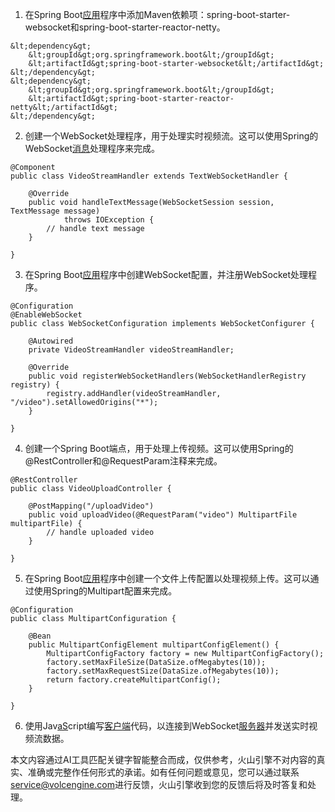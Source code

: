 1.  在Spring Boot[应用](http://www.volcengine.com/product/cp)程序中添加Maven依赖项：spring-boot-starter-websocket和spring-boot-starter-reactor-netty。

```
&lt;dependency&gt;
    &lt;groupId&gt;org.springframework.boot&lt;/groupId&gt;
    &lt;artifactId&gt;spring-boot-starter-websocket&lt;/artifactId&gt;
&lt;/dependency&gt;
&lt;dependency&gt;
    &lt;groupId&gt;org.springframework.boot&lt;/groupId&gt;
    &lt;artifactId&gt;spring-boot-starter-reactor-netty&lt;/artifactId&gt;
&lt;/dependency&gt;
```

2.  创建一个WebSocket处理程序，用于处理实时视频流。这可以使用Spring的WebSocket[消息](http://www.volcengine.com/product/Message-Queue-for-RabbitMQ)处理程序来完成。

```
@Component
public class VideoStreamHandler extends TextWebSocketHandler {
 
    @Override
    public void handleTextMessage(WebSocketSession session, TextMessage message)
            throws IOException {
        // handle text message
    }
 
}
```

3.  在Spring Boot[应用](http://www.volcengine.com/product/cp)程序中创建WebSocket配置，并注册WebSocket处理程序。

```
@Configuration
@EnableWebSocket
public class WebSocketConfiguration implements WebSocketConfigurer {
 
    @Autowired
    private VideoStreamHandler videoStreamHandler;
 
    @Override
    public void registerWebSocketHandlers(WebSocketHandlerRegistry registry) {
        registry.addHandler(videoStreamHandler, "/video").setAllowedOrigins("*");
    }
 
}
```

4.  创建一个Spring Boot端点，用于处理上传视频。这可以使用Spring的@RestController和@RequestParam注释来完成。

```
@RestController
public class VideoUploadController {
 
    @PostMapping("/uploadVideo")
    public void uploadVideo(@RequestParam("video") MultipartFile multipartFile) {
        // handle uploaded video
    }
 
}
```

5.  在Spring Boot[应用](http://www.volcengine.com/product/cp)程序中创建一个文件上传配置以处理视频上传。这可以通过使用Spring的Multipart配置来完成。

```
@Configuration
public class MultipartConfiguration {
 
    @Bean
    public MultipartConfigElement multipartConfigElement() {
        MultipartConfigFactory factory = new MultipartConfigFactory();
        factory.setMaxFileSize(DataSize.ofMegabytes(10));
        factory.setMaxRequestSize(DataSize.ofMegabytes(10));
        return factory.createMultipartConfig();
    }
 
}
```

6.  使用Jav[aS](http://www.volcengine.com/product/as)cript编写[客户端](http://www.volcengine.com/product/feilian)代码，以连接到WebSocket[服务器](https://www.volcengine.com/product/ecs)并发送实时视频流数据。

本文内容通过AI工具匹配关键字智能整合而成，仅供参考，火山引擎不对内容的真实、准确或完整作任何形式的承诺。如有任何问题或意见，您可以通过联系[service@volcengine.com](mailto:service@volcengine.com)进行反馈，火山引擎收到您的反馈后将及时答复和处理。